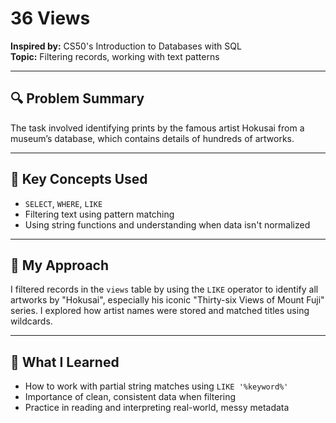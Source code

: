 # 36 Views

**Inspired by:** CS50's Introduction to Databases with SQL  
**Topic:** Filtering records, working with text patterns

---

## 🔍 Problem Summary

The task involved identifying prints by the famous artist Hokusai from a museum’s database, which contains details of hundreds of artworks.

---

## 🧠 Key Concepts Used

- `SELECT`, `WHERE`, `LIKE`
- Filtering text using pattern matching
- Using string functions and understanding when data isn't normalized

---

## 🧵 My Approach

I filtered records in the `views` table by using the `LIKE` operator to identify all artworks by "Hokusai", especially his iconic "Thirty-six Views of Mount Fuji" series. I explored how artist names were stored and matched titles using wildcards.

---

## 📝 What I Learned

- How to work with partial string matches using `LIKE '%keyword%'`
- Importance of clean, consistent data when filtering
- Practice in reading and interpreting real-world, messy metadata
